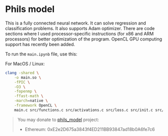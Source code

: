 # Phils model

This is a fully connected neural network. It can solve regression and classification problems. It also supports Adam optimizer. There are code sections where I used processor-specific instructions (for x86 and ARM processors) for better optimization of the program. OpenCL GPU computing support has recently been added.

To run the `main.ipynb` file, use this:

For MacOS / Linux:

```sh
clang -shared \
    -o main.so \
    -fPIC \
    -O3 \
    -fopenmp \
    -ffast-math \
    -march=native \
    -framework OpenCL \
    main.c src/functions.c src/activations.c src/loss.c src/init.c src/json.c src/adam.c src/forward.c src/backward.c src/logger.c src/predict.c
```

> You may donate to [phils_model](https://github.com/PHILIPP111007/ML/tree/main/phils_model) project:
>
> * Ethereum: 0xE2e2D675a3843f4ED211BB93847ad18b0A6fe7c6
